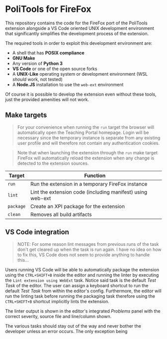 # PoliTools for FireFox

This repository contains the code for the FireFox port of the PoliTools extension alongside a VS Code oriented UNIX development environment that significantly simplifies the development process of the extension.

The required tools in order to exploit this development environment are:

- A shell that has **POSIX compliance**
- **GNU Make**
- Any version of **Python 3**
- **VS Code** or one of the open source forks
- A **UNIX-Like** operating system or development environment (WSL *should* work, not tested)
- A **Node.JS** installation to use the `web-ext` environment

Of course it is possible to develop the extension even without these tools, just the provided amenities will not work.

## Make targets

> For your convenience when running the `run` target the browser will automatically open the Teaching Portal homepage. Login will be necessary since the temporary instance is separate from any existing user profile and will therefore not contain any authentication cookies.

> Note that when launching the extension through the `run` make target FireFox will automatically reload the extension when any change is detected to the extension sources.

| Target    | Function                                                   |
|-----------|------------------------------------------------------------|
| `run`     | Run the extension in a temporary FireFox instance          |
| `lint`    | Lint the extension code (including manifest) using web-ext |
| `package` | Create an XPI package for the extension                    |
| `clean`   | Removes all build artifacts                                |

## VS Code integration

> NOTE: For some reason lint messages from previous runs of the task don't get cleared up when the task is run again. I have no idea on how to fix this, VS Code does not seem to provide anything to handle this...

Users running VS Code will be able to automatically package the extension using the `CTRL+SHIFT+B` inside the editor and running the linter by executing the `Lint extension using WebExt` task. Notice said task is the default *Test Task* of the editor. The user can assign a keyboard shortcut to run the default *Test Task* from within the editor's config. Furthermore, the editor will run the linting task before running the packaging task therefore using the `CTRL+SHIFT+B` shortcut implicitly lints the extension.

The linter output is shown in the editor's integrated *Problems* panel with the correct severity, source file and line/column shown.

The various tasks should stay out of the way and never bother the developer unless an error occurs. The only exception being